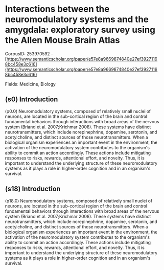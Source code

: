# Interactions between the neuromodulatory systems and the amygdala: exploratory survey using the Allen Mouse Brain Atlas

CorpusID: 253970592 - [https://www.semanticscholar.org/paper/e57e8a9669874840e27ef39271198bc458e3c616](https://www.semanticscholar.org/paper/e57e8a9669874840e27ef39271198bc458e3c616)

Fields: Medicine, Biology

## (s0) Introduction
(p0.0) Neuromodulatory systems, composed of relatively small nuclei of neurons, are located in the sub-cortical region of the brain and control fundamental behaviors through interactions with broad areas of the nervous system (Briand et al. 2007;Krichmar 2008). These systems have distinct neurotransmitters, which include norepinephrine, dopamine, serotonin, and acetylcholine, and distinct sources of those neurotransmitters. When a biological organism experiences an important event in the environment, the activation of the neuromodulatory system contributes to the organism's ability to commit an action accordingly. These actions include mitigating responses to risks, rewards, attentional effort, and novelty. Thus, it is important to understand the underlying structure of these neuromodulatory systems as it plays a role in higher-order cognition and in an organism's survival.
## (s18) Introduction
(p18.0) Neuromodulatory systems, composed of relatively small nuclei of neurons, are located in the sub-cortical region of the brain and control fundamental behaviors through interactions with broad areas of the nervous system (Briand et al. 2007;Krichmar 2008). These systems have distinct neurotransmitters, which include norepinephrine, dopamine, serotonin, and acetylcholine, and distinct sources of those neurotransmitters. When a biological organism experiences an important event in the environment, the activation of the neuromodulatory system contributes to the organism's ability to commit an action accordingly. These actions include mitigating responses to risks, rewards, attentional effort, and novelty. Thus, it is important to understand the underlying structure of these neuromodulatory systems as it plays a role in higher-order cognition and in an organism's survival.

